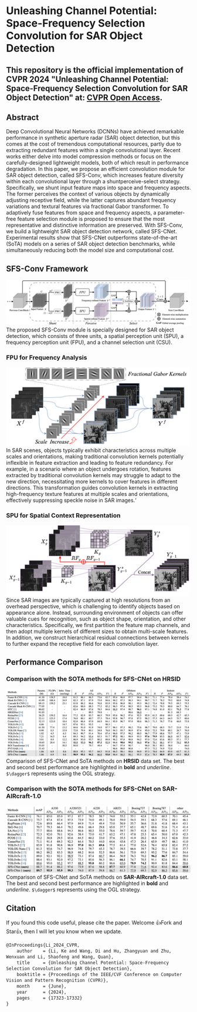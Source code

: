 # Unleashing Channel Potential: Space-Frequency Selection Convolution for SAR Object Detection
## This repository is the official implementation of CVPR 2024 "Unleashing Channel Potential: Space-Frequency Selection Convolution for SAR Object Detection" at: [CVPR Open Access](https://openaccess.thecvf.com/content/CVPR2024/html/Li_Unleashing_Channel_Potential_Space-Frequency_Selection_Convolution_for_SAR_Object_Detection_CVPR_2024_paper.html). 

## Abstract
Deep Convolutional Neural Networks (DCNNs) have achieved remarkable performance in synthetic aperture radar (SAR) object detection, but this comes at the cost of tremendous computational resources, partly due to extracting redundant features within a single convolutional layer. Recent works either delve into model compression methods or focus on the carefully-designed lightweight models, both of which result in performance degradation. In this paper, we propose an efficient convolution module for SAR object detection, called SFS-Conv, which increases feature diversity within each convolutional layer through a shuntperceive-select strategy. Specifically, we shunt input feature maps into space and frequency aspects. The former perceives the context of various objects by dynamically adjusting receptive field, while the latter captures abundant frequency variations and textural features via fractional Gabor transformer. To adaptively fuse features from space and frequency aspects, a parameter-free feature selection module is proposed to ensure that the most representative and distinctive information are preserved. With SFS-Conv, we build a lightweight SAR object detection network, called SFS-CNet. Experimental results show that SFS-CNet outperforms state-of-the-art (SoTA) models on a series of SAR object detection benchmarks, while simultaneously reducing both the model size and computational cost.

## SFS-Conv Framework
![SFS-Conv](https://github.com/like413/SFS-Conv/blob/main/fig/SFS-Conv.png)
The proposed SFS-Conv module is specially designed for SAR object detection, which consists of three units, a spatial perception unit (SPU), a frequency perception unit (FPU), and a channel selection unit (CSU).
### FPU for Frequency Analysis
<img src="https://github.com/like413/SFS-Conv/blob/main/fig/FPU.png" alt="FPU" width="500">
In SAR scenes, objects typically exhibit characteristics across multiple scales and orientations, making traditional convolution kernels potentially inflexible in feature extraction and leading to feature redundancy. For example, in a scenario where an object undergoes rotation, features extracted by traditional convolution kernels may struggle to adapt to the new direction, necessitating more kernels to cover features in different directions. This transformation guides convolution kernels in extracting high-frequency texture features at multiple scales and orientations, effectively suppressing speckle noise in SAR images.‘

### SPU for Spatial Context Representation
<img src="https://github.com/like413/SFS-Conv/blob/main/fig/SPU.png" alt="SPU" width="500">
Since SAR images are typically captured at high resolutions from an overhead perspective, which is challenging to identify objects based on appearance alone. Instead, surrounding environment of objects can offer valuable cues for recognition, such as object shape, orientation, and other characteristics. Specifically, we first partition the feature map channels, and then adopt multiple kernels of different sizes to obtain multi-scale features. In addition, we construct hierarchical residual connections between kernels to further expand the receptive field for each convolution layer.

## Performance Comparison
### Comparison with the SOTA methods for SFS-CNet on HRSID
![HRSID](https://github.com/like413/SFS-Conv/blob/main/fig/HRSID.png)
Comparison of SFS-CNet and SoTA methods on **HRSID** data set. The best and second best performance are highlighted in **bold** and _underline_. `$\dagger$` represents using the OGL strategy.

### Comparison with the SOTA methods for SFS-CNet on SAR-AIRcraft-1.0
![SAR-AIRcraft-1.0](https://github.com/like413/SFS-Conv/blob/main/fig/SAR-AIRcraft-1.0.png)
Comparison of SFS-CNet and SoTA methods on **SAR-AIRcraft-1.0** data set. The best and second best performance are highlighted in **bold** and _underline_. `$\dagger$` represents using the OGL strategy.

## Citation
If you found this code useful, please cite the paper. Welcome 👍Fork and Star👍, then I will let you know when we update.

```
@InProceedings{Li_2024_CVPR,
    author    = {Li, Ke and Wang, Di and Hu, Zhangyuan and Zhu, Wenxuan and Li, Shaofeng and Wang, Quan},
    title     = {Unleashing Channel Potential: Space-Frequency Selection Convolution for SAR Object Detection},
    booktitle = {Proceedings of the IEEE/CVF Conference on Computer Vision and Pattern Recognition (CVPR)},
    month     = {June},
    year      = {2024},
    pages     = {17323-17332}
}
```
